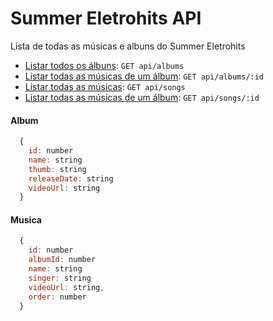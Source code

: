# Summer Eletrohits API

Lista de todas as músicas e albuns do Summer Eletrohits

 * [Listar todos os álbuns](https://eletrohits-api.viniciusvicentini.com/api/albums): `GET api/albums`
 * [Listar todas as músicas de um álbum](https://eletrohits-api.viniciusvicentini.com/api/albums/1): `GET api/albums/:id`
 * [Listar todas as músicas](https://eletrohits-api.viniciusvicentini.com/api/songs): `GET api/songs`
 * [Listar todas as músicas de um álbum](https://eletrohits-api.viniciusvicentini.com/api/songs/10): `GET api/songs/:id`

 #### Album
  ```javascript
    {
      id: number
      name: string
      thumb: string
      releaseDate: string
      videoUrl: string
    }
  ```

   #### Musica
  ```javascript
    {
      id: number
      albumId: number
      name: string
      singer: string
      videoUrl: string,
      order: number
    }
  ```
